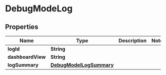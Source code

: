 

# DebugModeLog


## Properties

Name | Type | Description | Notes
------------ | ------------- | ------------- | -------------
**logId** | **String** |  | 
**dashboardView** | **String** |  | 
**logSummary** | [**DebugModelLogSummary**](DebugModelLogSummary.md) |  | 



